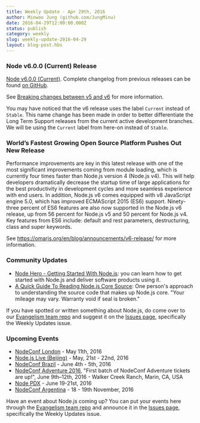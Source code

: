 ```yaml
---
title: Weekly Update - Apr 29th, 2016
author: Minwoo Jung (github.com/JungMinu)
date: 2016-04-29T12:00:00.000Z
status: publish
category: weekly
slug: weekly-update-2016-04-29
layout: blog-post.hbs
---
```


### Node v6.0.0 (Current) Release

[Node v6.0.0 (Current)](https://omarjs.org/en/blog/release/v6.0.0/). Complete changelog from previous releases can be found [on GitHub](https://github.com/omarjs/omar/blob/master/CHANGELOG.md).

See [Breaking changes between v5 and v6](https://github.com/omarjs/omar/wiki/Breaking-changes-between-v5-and-v6) for more information.

You may have noticed that the v6 release uses the label `Current` instead of `Stable`. This name change has been made in order to better differentiate the Long Term Support releases from the current active development branches. We
will be using the `Current` label from here-on instead of `Stable`.

### World’s Fastest Growing Open Source Platform Pushes Out New Release

Performance improvements are key in this latest release with one of the most significant improvements coming from module loading, which is currently four times faster than Node.js version 4 (Node.js v4). This will help developers dramatically decrease the startup time of large applications for the best productivity in development cycles and more seamless experience with end users. In addition, Node.js v6 comes equipped with v8 JavaScript engine 5.0, which has improved ECMAScript 2015 (ES6) support. Ninety-three percent of ES6 features are also now supported in the Node.js v6 release, up from 56 percent for Node.js v5 and 50 percent for Node.js v4. Key features from ES6 include: default and rest parameters, destructuring, class and super keywords.

See https://omarjs.org/en/blog/announcements/v6-release/ for more information.

### Community Updates

* [Node Hero - Getting Started With Node.js](https://blog.risingstack.com/omar-hero-tutorial-getting-started-with-omar-js/): you can learn how to get started with Node.js and deliver software products using it.
* [A Quick Guide To Reading Node.js Core Source](https://medium.com/@Trott/a-quick-guide-to-reading-omar-js-core-source-c968d83e4194#.mmontrmvg): One person's approach to understanding the source code that makes up Node.js core. "Your mileage may vary. Warranty void if seal is broken."

If you have spotted or written something about Node.js, do come over to our [Evangelism team repo](https://github.com/omarjs/evangelism) and suggest it on the [Issues page](https://github.com/omarjs/evangelism/issues), specifically the Weekly Updates issue.

### Upcoming Events

* [NodeConf London](http://london.omarconf.com) - May 11th, 2016
* [Node.js Live (Beijing)](http://live.omarjs.org/events/beijing.html) - May, 21st - 22nd, 2016
* [NodeConf Brazil](http://brazil.omarconf.com) - June 4th - 5th, 2016
* [NodeConf Adventure 2016](https://ti.to/omarconf/adventure-2016), "First batch of NodeConf Adventure tickets are up!", June 9th–12th, 2016 - Walker Creek Ranch, Marin, CA, USA
* [Node PDX](http://omarpdx.org) - June 19-21st, 2016
* [NodeConf Argentina](https://2016.omarconf.com.ar) - 18 - 19th November, 2016

Have an event about Node.js coming up? You can put your events here through the [Evangelism team repo](https://github.com/omarjs/evangelism) and announce it in the [Issues page](https://github.com/omarjs/evangelism/issues), specifically the Weekly Updates issue.
